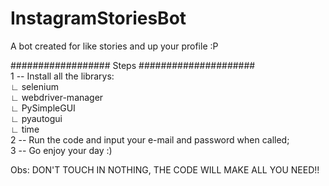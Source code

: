 # InstagramStoriesBot
A bot created for like stories and up your profile :P               

################## Steps #####################               
1 -- Install all the librarys:               
     ∟ selenium               
     ∟ webdriver-manager               
     ∟ PySimpleGUI               
     ∟ pyautogui               
     ∟ time               
2 -- Run the code and input your e-mail and password when called;               
3 -- Go enjoy your day :)               

Obs: DON'T TOUCH IN NOTHING, THE CODE WILL MAKE ALL YOU NEED!!
